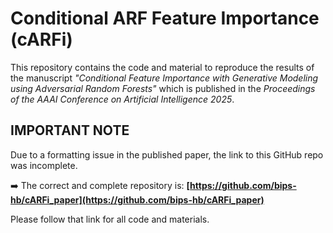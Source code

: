 # Conditional ARF Feature Importance (cARFi)

This repository contains the code and material to reproduce the results of 
the manuscript *"Conditional Feature Importance with Generative Modeling using 
Adversarial Random Forests"* which is published in the *Proceedings of the AAAI 
Conference on Artificial Intelligence 2025*.

## IMPORTANT NOTE 

Due to a formatting issue in the published paper, the link to this GitHub repo 
was incomplete.

➡️ The correct and complete repository is: **[https://github.com/bips-hb/cARFi_paper](https://github.com/bips-hb/cARFi_paper)**

Please follow that link for all code and materials.
